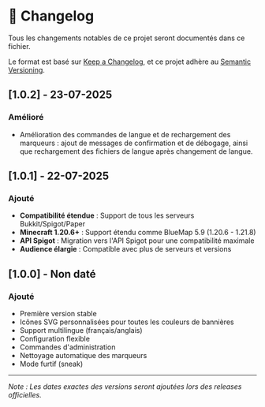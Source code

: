 # 📝 Changelog

Tous les changements notables de ce projet seront documentés dans ce fichier.

Le format est basé sur [Keep a Changelog](https://keepachangelog.com/fr/1.0.0/),
et ce projet adhère au [Semantic Versioning](https://semver.org/lang/fr/).

## [1.0.2] - 23-07-2025

### Amélioré

- Amélioration des commandes de langue et de rechargement des marqueurs : ajout de messages de confirmation et de débogage, ainsi que rechargement des fichiers de langue après changement de langue.

## [1.0.1] - 22-07-2025

### Ajouté

- **Compatibilité étendue** : Support de tous les serveurs Bukkit/Spigot/Paper
- **Minecraft 1.20.6+** : Support étendu comme BlueMap 5.9 (1.20.6 - 1.21.8)
- **API Spigot** : Migration vers l'API Spigot pour une compatibilité maximale
- **Audience élargie** : Compatible avec plus de serveurs et versions

## [1.0.0] - Non daté

### Ajouté

- Première version stable
- Icônes SVG personnalisées pour toutes les couleurs de bannières
- Support multilingue (français/anglais)
- Configuration flexible
- Commandes d'administration
- Nettoyage automatique des marqueurs
- Mode furtif (sneak)

---

_Note : Les dates exactes des versions seront ajoutées lors des releases officielles._
